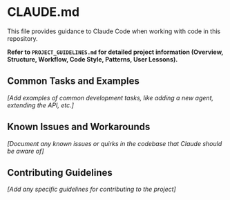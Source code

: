 # CLAUDE.md

This file provides guidance to Claude Code when working with code in this repository.

**Refer to `PROJECT_GUIDELINES.md` for detailed project information (Overview, Structure, Workflow, Code Style, Patterns, User Lessons).**

## Common Tasks and Examples

*[Add examples of common development tasks, like adding a new agent, extending the API, etc.]*

## Known Issues and Workarounds

*[Document any known issues or quirks in the codebase that Claude should be aware of]*

## Contributing Guidelines

*[Add any specific guidelines for contributing to the project]*
